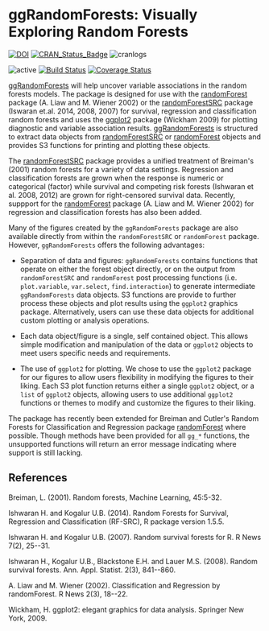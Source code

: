 ggRandomForests: Visually Exploring Random Forests
========================================================
[![DOI](https://zenodo.org/badge/5745/ehrlinger/ggRandomForests.png)](https://dx.doi.org/10.5281/zenodo.11526)
[![CRAN_Status_Badge](http://www.r-pkg.org/badges/version/ggRandomForests)](https://cran.r-project.org/package=ggRandomForests)
![cranlogs](http://cranlogs.r-pkg.org/badges/ggRandomForests)

![active](http://www.repostatus.org/badges/latest/active.svg)
[![Build Status](https://travis-ci.org/ehrlinger/ggRandomForests.svg?branch=master)](https://travis-ci.org/ehrlinger/ggRandomForests)
[![Coverage Status](https://coveralls.io/repos/ehrlinger/ggRandomForests/badge.svg?branch=master&service=github)](https://coveralls.io/github/ehrlinger/ggRandomForests?branch=master)

[ggRandomForests](https://cran.r-project.org/package=ggRandomForests)  will help uncover variable associations in the random forests models. The package is designed for use with the [randomForest](https://cran.r-project.org/package=randomForest) package (A. Liaw and M. Wiener 2002)  or the [randomForestSRC](https://cran.r-project.org/package=randomForestSRC) package (Iswaran et.al. 2014, 2008, 2007) for survival, regression and classification random forests and uses the [ggplot2](https://cran.r-project.org/package=ggplot2) package (Wickham 2009) for plotting diagnostic and variable association results. [ggRandomForests](https://cran.r-project.org/package=ggRandomForests) is  structured to extract data objects from [randomForestSRC](https://cran.r-project.org/package=randomForestSRC) or [randomForest](https://cran.r-project.org/package=randomForest) objects and provides S3 functions for printing and plotting these objects.
 
The [randomForestSRC](https://cran.r-project.org/package=randomForestSRC) package provides a unified treatment of Breiman's (2001) random forests for a variety of data settings. Regression and classification forests are grown when the response is numeric or categorical (factor) while survival and competing risk forests (Ishwaran et al. 2008, 2012) are grown for right-censored survival data. Recently, suppport for the [randomForest](https://cran.r-project.org/package=randomForest) package (A. Liaw and M. Wiener 2002) for regression and classification forests has also been added.

Many of the figures created by the `ggRandomForests` package are also available directly from within the `randomForestSRC` or `randomForest` package. However, `ggRandomForests` offers the following advantages:

 * Separation of data and figures: `ggRandomForests` contains functions that operate on either the forest object directly, or on the output from `randomForestSRC` and `randomForest` post processing functions (i.e. `plot.variable`, `var.select`,  `find.interaction`) to generate intermediate `ggRandomForests` data objects. S3 functions are provide to further process these objects and plot results using the `ggplot2` graphics package. Alternatively, users can use these data objects for additional custom plotting or analysis operations.

 * Each data object/figure is a single, self contained object. This allows simple modification and manipulation of the data or `ggplot2` objects to meet users specific needs and requirements. 

 * The use of `ggplot2` for plotting. We chose to use the `ggplot2` package for our figures to allow users flexibility in modifying the figures to their liking. Each S3 plot function returns either a single `ggplot2` object, or a `list` of `ggplot2` objects, allowing users to use additional `ggplot2` functions or themes to modify and customize the figures to their liking. 

The package has recently been extended for Breiman and Cutler's Random Forests for Classification and
Regression package [randomForest](https://cran.r-project.org/package=randomForest) where possible. Though methods have been provided for all `gg_*` functions, the unsupported functions will return an error message indicating where support is still lacking.

## References

Breiman, L. (2001). Random forests, Machine Learning, 45:5-32.

Ishwaran H. and Kogalur U.B. (2014). Random Forests for Survival,
Regression and Classification (RF-SRC), R package version 1.5.5.

Ishwaran H. and Kogalur U.B. (2007). Random survival forests for R. R News
7(2), 25--31.

Ishwaran H., Kogalur U.B., Blackstone E.H. and Lauer M.S. (2008). Random
survival forests. Ann. Appl. Statist. 2(3), 841--860.

A. Liaw and M. Wiener (2002). Classification and Regression by randomForest. R News 2(3), 18--22.

Wickham, H. ggplot2: elegant graphics for data analysis. Springer New York, 2009.


